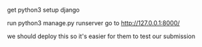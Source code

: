 get python3
setup django

run python3 manage.py runserver
go to http://127.0.0.1:8000/

we should deploy this so it's easier for them to test our submission
